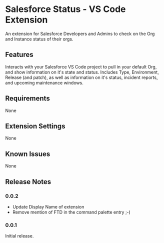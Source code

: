 # Salesforce Status - VS Code Extension

An extension for Salesforce Developers and Admins to check on the Org and Instance status of their orgs.

## Features

Interacts with your Salesforce VS Code project to pull in your default Org, and show information on it's state and status. Includes Type, Environment, Release (and patch), as well as information on it's status, incident reports, and upcoming maintenance windows.

## Requirements

None

## Extension Settings

None

## Known Issues

None

## Release Notes


### 0.0.2

- Update Display Name of extension
- Remove mention of FTD in the command palette entry ;-)


### 0.0.1

Initial release.

